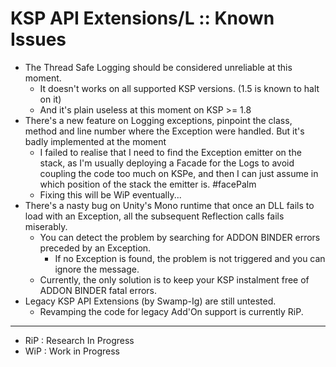 # KSP API Extensions/L :: Known Issues

* The Thread Safe Logging should be considered unreliable at this moment.
	+ It doesn't works on all supported KSP versions. (1.5 is known to halt on it)
	+ And it's plain useless at this moment on KSP >= 1.8
* There's a new feature on Logging exceptions, pinpoint the class, method and line number where the Exception were handled. But it's badly implemented at the moment
	- I failed to realise that I need to find the Exception emitter on the stack, as I'm usually deploying a Facade for the Logs to avoid coupling the code too much on KSPe, and then I can just assume in which position of the stack the emitter is. #facePalm
	- Fixing this will be WiP eventually... 
* There's a nasty bug on Unity's Mono runtime that once an DLL fails to load with an Exception, all the subsequent Reflection calls fails miserably.
	+ You can detect the problem by searching for ADDON BINDER errors preceded by an Exception.
		- If no Exception is found, the problem is not triggered and you can ignore the message.
	+ Currently, the only solution is to keep your KSP instalment free of ADDON BINDER fatal errors.
* Legacy KSP API Extensions (by Swamp-Ig) are still untested.
	+ Revamping the code for legacy Add'On support is currently RiP.

- - - 

* RiP : Research In Progress
* WiP : Work in Progress
